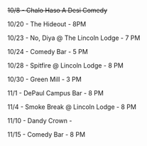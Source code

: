 ~~10/8 - Chalo Haso A Desi Comedy~~

10/20 - The Hideout - 8PM

10/23 - No, Diya @ The Lincoln Lodge - 7 PM

10/24 - Comedy Bar - 5 PM

10/28 - Spitfire @ Lincoln Lodge - 8 PM

10/30 - Green Mill - 3 PM

11/1 - DePaul Campus Bar - 8 PM

11/4 - Smoke Break @ Lincoln Lodge - 8 PM

11/10 - Dandy Crown - 

11/15 - Comedy Bar - 8 PM
